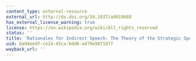 ```yaml
---
content_type: external-resource
external_url: http://dx.doi.org/10.1037/a0019688
has_external_license_warning: true
license: https://en.wikipedia.org/wiki/All_rights_reserved
status: ''
title: 'Rationales for Indirect Speech: The Theory of the Strategic Speaker'
uid: ba94eedf-ce24-45ca-bdd6-a479e9871d77
wayback_url: ''
---
```

